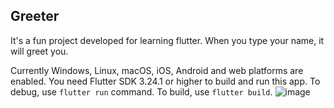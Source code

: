 ## Greeter
It's a fun project developed for learning flutter. When you type your name, it will greet you.

Currently Windows, Linux, macOS, iOS, Android and web platforms are enabled. You need Flutter SDK 3.24.1 or higher to build and run this app.
To debug, use `flutter run` command. To build, use `flutter build`.
![image](https://github.com/user-attachments/assets/519a751b-54a6-48f0-8b5f-6c1b2716db2b)
